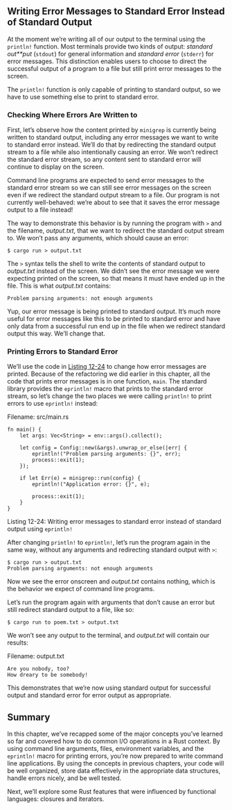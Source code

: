 ## Writing Error Messages to Standard Error Instead of Standard Output

At the moment we’re writing all of our output to the terminal using the
`println!` function. Most terminals provide two kinds of output: *standard
out**put* (`stdout`) for general information and *standard error* (`stderr`)
for error messages. This distinction enables users to choose to direct the
successful output of a program to a file but still print error messages to the
screen.

The `println!` function is only capable of printing to standard output, so we
have to use something else to print to standard error.

### Checking Where Errors Are Written to

First, let’s observe how the content printed by `minigrep` is currently being
written to standard output, including any error messages we want to write to
standard error instead. We’ll do that by redirecting the standard output stream
to a file while also intentionally causing an error. We won’t redirect the
standard error stream, so any content sent to standard error will continue to
display on the screen.

Command line programs are expected to send error messages to the standard error
stream so we can still see error messages on the screen even if we redirect the
standard output stream to a file. Our program is not currently well-behaved:
we’re about to see that it saves the error message output to a file instead!

The way to demonstrate this behavior is by running the program with `>` and the
filename, *output.txt*, that we want to redirect the standard output stream to.
We won’t pass any arguments, which should cause an error:

```text
$ cargo run > output.txt
```

The `>` syntax tells the shell to write the contents of standard output to
*output.txt* instead of the screen. We didn’t see the error message we were
expecting printed on the screen, so that means it must have ended up in the
file. This is what *output.txt* contains:

```text
Problem parsing arguments: not enough arguments
```

Yup, our error message is being printed to standard output. It’s much more
useful for error messages like this to be printed to standard error and have
only data from a successful run end up in the file when we redirect standard
output this way. We’ll change that.

### Printing Errors to Standard Error

We’ll use the code in [Listing 12-24][Listing-12-24] to change how error messages are printed.
Because of the refactoring we did earlier in this chapter, all the code that
prints error messages is in one function, `main`. The standard library provides
the `eprintln!` macro that prints to the standard error stream, so let’s change
the two places we were calling `println!` to print errors to use `eprintln!`
instead:

<span class="filename">Filename: src/main.rs</span>

[Listing-12-24]: #Listing-12-24
<a name="Listing-12-24"></a>

```rust,ignore
fn main() {
    let args: Vec<String> = env::args().collect();

    let config = Config::new(&args).unwrap_or_else(|err| {
        eprintln!("Problem parsing arguments: {}", err);
        process::exit(1);
    });

    if let Err(e) = minigrep::run(config) {
        eprintln!("Application error: {}", e);

        process::exit(1);
    }
}
```

<span class="caption">Listing 12-24: Writing error messages to standard error
instead of standard output using `eprintln!`</span>

After changing `println!` to `eprintln!`, let’s run the program again in the
same way, without any arguments and redirecting standard output with `>`:

```text
$ cargo run > output.txt
Problem parsing arguments: not enough arguments
```

Now we see the error onscreen and *output.txt* contains nothing, which is the
behavior we expect of command line programs.

Let’s run the program again with arguments that don’t cause an error but still
redirect standard output to a file, like so:

```text
$ cargo run to poem.txt > output.txt
```

We won’t see any output to the terminal, and *output.txt* will contain our
results:

<span class="filename">Filename: output.txt</span>

```text
Are you nobody, too?
How dreary to be somebody!
```

This demonstrates that we’re now using standard output for successful output
and standard error for error output as appropriate.

## Summary

In this chapter, we’ve recapped some of the major concepts you’ve learned so
far and covered how to do common I/O operations in a Rust context. By using
command line arguments, files, environment variables, and the `eprintln!` macro
for printing errors, you’re now prepared to write command line applications. By
using the concepts in previous chapters, your code will be well organized,
store data effectively in the appropriate data structures, handle errors
nicely, and be well tested.

Next, we’ll explore some Rust features that were influenced by functional
languages: closures and iterators.


[Listing-12-24]: ch12-06-writing-to-stderr-instead-of-stdout.html#Listing-12-24
